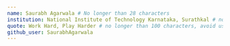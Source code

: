 ```yaml
---
name: Saurabh Agarwala # No longer than 28 characters
institution: National Institute of Technology Karnataka, Surathkal # no longer than 58 characters
quote: Work Hard, Play Harder # no longer than 100 characters, avoid using quotes(") to guarantee the format remains the same.
github_user: SaurabhAgarwala
---
```

